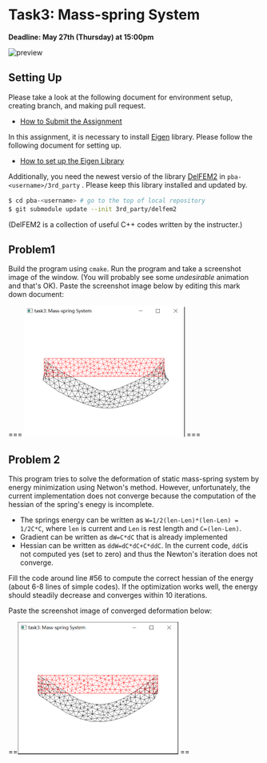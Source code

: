 # Task3: Mass-spring System

**Deadline: May 27th (Thursday) at 15:00pm**

![preview](preview.png)

## Setting Up

Please take a look at the following document for environment setup, creating branch, and making pull request.

- [How to Submit the Assignment](../doc/submit.md)

In this assignment, it is necessary to install [Eigen](https://eigen.tuxfamily.org/index.php?title=Main_Page) library. 
Please follow the following document for setting up.    

- [How to set up the Eigen Library](../doc/setup_eigen.md)  


Additionally, you need the newest versio of the library [DelFEM2](https://github.com/nobuyuki83/delfem2) in `pba-<username>/3rd_party` . Please keep this library installed and updated by. 

```bash
$ cd pba-<username> # go to the top of local repository
$ git submodule update --init 3rd_party/delfem2
```

(DelFEM2 is a collection of useful C++ codes written by the instructer.)



## Problem1

Build the program using `cmake`. Run the program and take a screenshot image of the window. (You will probably see some *undesirable* animation and that's OK). Paste the screenshot image below by editing this mark down document:

=== <img src="problem1.PNG" style="zoom:50%;" /> ===





## Problem 2

This program tries to solve the deformation of static mass-spring system by energy minimization using Netwon's method. However, unfortunately, the current implementation does not converge because the computation of the hessian of the spring's enegy is incomplete. 

- The springs energy can be written as `W=1/2(len-Len)*(len-Len) = 1/2C*C`, where `len` is current and `Len` is rest length and `C=(len-Len)`.
- Gradient can be written as `dW=C*dC` that is already implemented
- Hessian can be written as `ddW=dC*dC+C*ddC`. In the current code, `ddC`is not computed yes (set to zero) and thus the Newton's iteration does not converge. 

Fill the code around line #56 to compute the correct hessian of the energy (about 6-8 lines of simple codes). If the optimization works well, the energy should steadily decrease and converges within 10 iterations.

Paste the screenshot image of converged deformation below:

==<img src="problem2.PNG" style="zoom:50%;" /> ==









